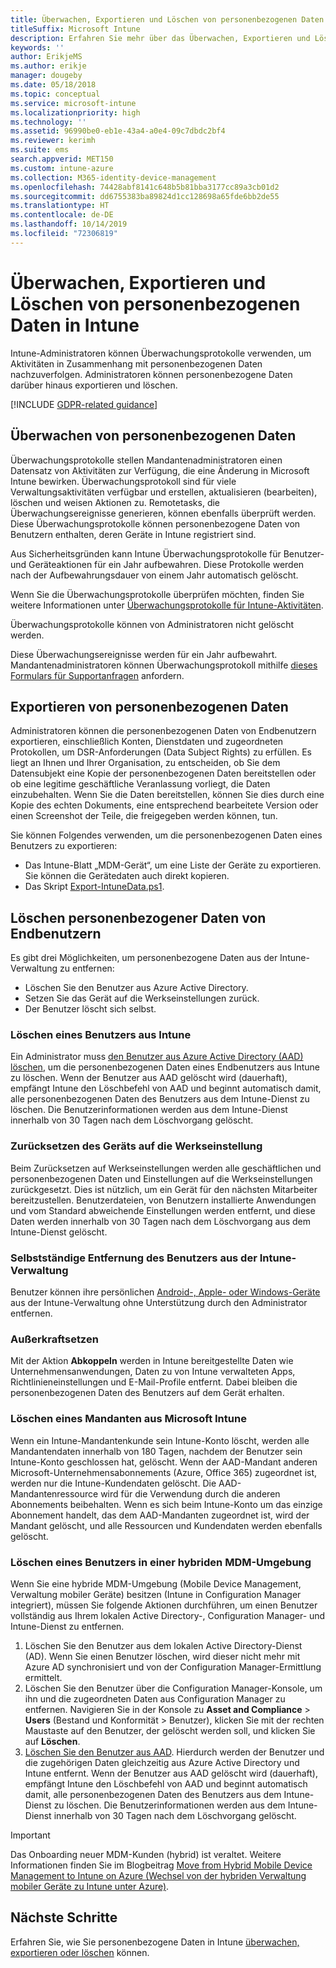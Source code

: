 ```yaml
---
title: Überwachen, Exportieren und Löschen von personenbezogenen Daten
titleSuffix: Microsoft Intune
description: Erfahren Sie mehr über das Überwachen, Exportieren und Löschen von personenbezogenen Daten.
keywords: ''
author: ErikjeMS
ms.author: erikje
manager: dougeby
ms.date: 05/18/2018
ms.topic: conceptual
ms.service: microsoft-intune
ms.localizationpriority: high
ms.technology: ''
ms.assetid: 96990be0-eb1e-43a4-a0e4-09c7dbdc2bf4
ms.reviewer: kerimh
ms.suite: ems
search.appverid: MET150
ms.custom: intune-azure
ms.collection: M365-identity-device-management
ms.openlocfilehash: 74428abf8141c648b5b81bba3177cc89a3cb01d2
ms.sourcegitcommit: dd6755383ba89824d1cc128698a65fde6bb2de55
ms.translationtype: HT
ms.contentlocale: de-DE
ms.lasthandoff: 10/14/2019
ms.locfileid: "72306819"
---
```

# <a name="audit-export-or-delete-personal-data-in-intune"></a>Überwachen, Exportieren und Löschen von personenbezogenen Daten in Intune

Intune-Administratoren können Überwachungsprotokolle verwenden, um Aktivitäten in Zusammenhang mit personenbezogenen Daten nachzuverfolgen. Administratoren können personenbezogene Daten darüber hinaus exportieren und löschen.

[!INCLUDE [GDPR-related guidance](../includes/gdpr-intro-sentence.md)]

## <a name="audit-personal-data"></a>Überwachen von personenbezogenen Daten

Überwachungsprotokolle stellen Mandantenadministratoren einen Datensatz von Aktivitäten zur Verfügung, die eine Änderung in Microsoft Intune bewirken. Überwachungsprotokoll sind für viele Verwaltungsaktivitäten verfügbar und erstellen, aktualisieren (bearbeiten), löschen und weisen Aktionen zu. Remotetasks, die Überwachungsereignisse generieren, können ebenfalls überprüft werden. Diese Überwachungsprotokolle können personenbezogene Daten von Benutzern enthalten, deren Geräte in Intune registriert sind.  

Aus Sicherheitsgründen kann Intune Überwachungsprotokolle für Benutzer- und Geräteaktionen für ein Jahr aufbewahren. Diese Protokolle werden nach der Aufbewahrungsdauer von einem Jahr automatisch gelöscht.

Wenn Sie die Überwachungsprotokolle überprüfen möchten, finden Sie weitere Informationen unter [Überwachungsprotokolle für Intune-Aktivitäten](../fundamentals/monitor-audit-logs.md). 

Überwachungsprotokolle können von Administratoren nicht gelöscht werden.

Diese Überwachungsereignisse werden für ein Jahr aufbewahrt. Mandantenadministratoren können Überwachungsprotokoll mithilfe [dieses Formulars für Supportanfragen](https://privacy.microsoft.com/en-US/privacy-questions?) anfordern.

## <a name="export-personal-data"></a>Exportieren von personenbezogenen Daten

Administratoren können die personenbezogenen Daten von Endbenutzern exportieren, einschließlich Konten, Dienstdaten und zugeordneten Protokollen, um DSR-Anforderungen (Data Subject Rights) zu erfüllen. Es liegt an Ihnen und Ihrer Organisation, zu entscheiden, ob Sie dem Datensubjekt eine Kopie der personenbezogenen Daten bereitstellen oder ob eine legitime geschäftliche Veranlassung vorliegt, die Daten einzubehalten. Wenn Sie die Daten bereitstellen, können Sie dies durch eine Kopie des echten Dokuments, eine entsprechend bearbeitete Version oder einen Screenshot der Teile, die freigegeben werden können, tun.

Sie können Folgendes verwenden, um die personenbezogenen Daten eines Benutzers zu exportieren: 
- Das Intune-Blatt „MDM-Gerät“, um eine Liste der Geräte zu exportieren. Sie können die Gerätedaten auch direkt kopieren.
- Das Skript [Export-IntuneData.ps1](https://aka.ms/intunedataexport).

## <a name="delete-end-user-personal-data"></a>Löschen personenbezogener Daten von Endbenutzern

Es gibt drei Möglichkeiten, um personenbezogene Daten aus der Intune-Verwaltung zu entfernen:
- Löschen Sie den Benutzer aus Azure Active Directory.
- Setzen Sie das Gerät auf die Werkseinstellungen zurück.
- Der Benutzer löscht sich selbst.

### <a name="delete-a-user-from-intune"></a>Löschen eines Benutzers aus Intune

Ein Administrator muss [den Benutzer aus Azure Active Directory (AAD) löschen](https://docs.microsoft.com/azure/active-directory/fundamentals/add-users-azure-active-directory#delete-a-user), um die personenbezogenen Daten eines Endbenutzers aus Intune zu löschen. Wenn der Benutzer aus AAD gelöscht wird (dauerhaft), empfängt Intune den Löschbefehl von AAD und beginnt automatisch damit, alle personenbezogenen Daten des Benutzers aus dem Intune-Dienst zu löschen. Die Benutzerinformationen werden aus dem Intune-Dienst innerhalb von 30 Tagen nach dem Löschvorgang gelöscht.

### <a name="reset-device-to-factory-settings"></a>Zurücksetzen des Geräts auf die Werkseinstellung
Beim Zurücksetzen auf Werkseinstellungen werden alle geschäftlichen und personenbezogenen Daten und Einstellungen auf die Werkseinstellungen zurückgesetzt. Dies ist nützlich, um ein Gerät für den nächsten Mitarbeiter bereitzustellen. Benutzerdateien, von Benutzern installierte Anwendungen und vom Standard abweichende Einstellungen werden entfernt, und diese Daten werden innerhalb von 30 Tagen nach dem Löschvorgang aus dem Intune-Dienst gelöscht.

### <a name="user-self-removal-from-intune-management"></a>Selbstständige Entfernung des Benutzers aus der Intune-Verwaltung
Benutzer können ihre persönlichen [Android-, Apple- oder Windows-Geräte](https://docs.microsoft.com/intune-user-help/unenroll-your-device-from-intune-android) aus der Intune-Verwaltung ohne Unterstützung durch den Administrator entfernen.   

### <a name="retire"></a>Außerkraftsetzen
Mit der Aktion **Abkoppeln** werden in Intune bereitgestellte Daten wie Unternehmensanwendungen, Daten zu von Intune verwalteten Apps, Richtlinieneinstellungen und E-Mail-Profile entfernt. Dabei bleiben die personenbezogenen Daten des Benutzers auf dem Gerät erhalten.

### <a name="delete-a-tenant-from-microsoft-intune"></a>Löschen eines Mandanten aus Microsoft Intune

Wenn ein Intune-Mandantenkunde sein Intune-Konto löscht, werden alle Mandantendaten innerhalb von 180 Tagen, nachdem der Benutzer sein Intune-Konto geschlossen hat, gelöscht. Wenn der AAD-Mandant anderen Microsoft-Unternehmensabonnements (Azure, Office 365) zugeordnet ist, werden nur die Intune-Kundendaten gelöscht. Die AAD-Mandantenressource wird für die Verwendung durch die anderen Abonnements beibehalten. Wenn es sich beim Intune-Konto um das einzige Abonnement handelt, das dem AAD-Mandanten zugeordnet ist, wird der Mandant gelöscht, und alle Ressourcen und Kundendaten werden ebenfalls gelöscht.

### <a name="delete-a-user-in-a-hybrid-mobile-device-management-mdm-environment"></a>Löschen eines Benutzers in einer hybriden MDM-Umgebung
Wenn Sie eine hybride MDM-Umgebung (Mobile Device Management, Verwaltung mobiler Geräte) besitzen (Intune in Configuration Manager integriert), müssen Sie folgende Aktionen durchführen, um einen Benutzer vollständig aus Ihrem lokalen Active Directory-, Configuration Manager- und Intune-Dienst zu entfernen.

1. Löschen Sie den Benutzer aus dem lokalen Active Directory-Dienst (AD). Wenn Sie einen Benutzer löschen, wird dieser nicht mehr mit Azure AD synchronisiert und von der Configuration Manager-Ermittlung ermittelt. 
2. Löschen Sie den Benutzer über die Configuration Manager-Konsole, um ihn und die zugeordneten Daten aus Configuration Manager zu entfernen. Navigieren Sie in der Konsole zu **Asset and Compliance** > **Users** (Bestand und Konformität > Benutzer), klicken Sie mit der rechten Maustaste auf den Benutzer, der gelöscht werden soll, und klicken Sie auf **Löschen**.
3. [Löschen Sie den Benutzer aus AAD](https://docs.microsoft.com/azure/active-directory/fundamentals/add-users-azure-active-directory#delete-a-user). Hierdurch werden der Benutzer und die zugehörigen Daten gleichzeitig aus Azure Active Directory und Intune entfernt. Wenn der Benutzer aus AAD gelöscht wird (dauerhaft), empfängt Intune den Löschbefehl von AAD und beginnt automatisch damit, alle personenbezogenen Daten des Benutzers aus dem Intune-Dienst zu löschen. Die Benutzerinformationen werden aus dem Intune-Dienst innerhalb von 30 Tagen nach dem Löschvorgang gelöscht.

> [!Important]
>Das Onboarding neuer MDM-Kunden (hybrid) ist veraltet. Weitere Informationen finden Sie im Blogbeitrag [Move from Hybrid Mobile Device Management to Intune on Azure (Wechsel von der hybriden Verwaltung mobiler Geräte zu Intune unter Azure)](https://techcommunity.microsoft.com/t5/Intune-Customer-Success/Move-from-Hybrid-Mobile-Device-Management-to-Intune-on-Azure/ba-p/280150).

## <a name="next-steps"></a>Nächste Schritte

Erfahren Sie, wie Sie personenbezogene Daten in Intune [überwachen, exportieren oder löschen](privacy-data-audit-export-delete.md) können.

